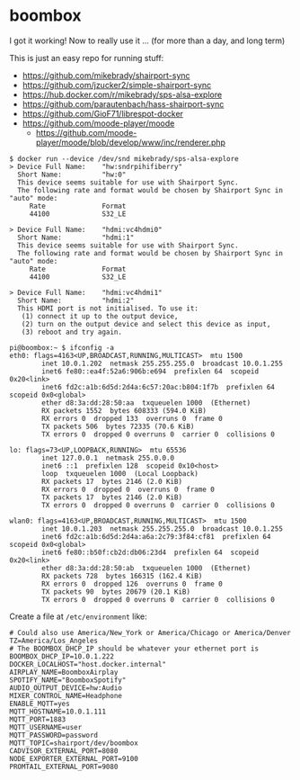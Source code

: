 # boombox

I got it working! Now to really use it ... (for more than a day, and long term)

This is just an easy repo for running stuff:

* https://github.com/mikebrady/shairport-sync
* https://github.com/jzucker2/simple-shairport-sync
* https://hub.docker.com/r/mikebrady/sps-alsa-explore
* https://github.com/parautenbach/hass-shairport-sync
* https://github.com/GioF71/librespot-docker
* https://github.com/moode-player/moode
  * https://github.com/moode-player/moode/blob/develop/www/inc/renderer.php

```
$ docker run --device /dev/snd mikebrady/sps-alsa-explore
> Device Full Name:    "hw:sndrpihifiberry"
  Short Name:          "hw:0"
  This device seems suitable for use with Shairport Sync.
  The following rate and format would be chosen by Shairport Sync in "auto" mode:
     Rate              Format
     44100             S32_LE

> Device Full Name:    "hdmi:vc4hdmi0"
  Short Name:          "hdmi:1"
  This device seems suitable for use with Shairport Sync.
  The following rate and format would be chosen by Shairport Sync in "auto" mode:
     Rate              Format
     44100             S32_LE

> Device Full Name:    "hdmi:vc4hdmi1"
  Short Name:          "hdmi:2"
  This HDMI port is not initialised. To use it:
   (1) connect it up to the output device,
   (2) turn on the output device and select this device as input,
   (3) reboot and try again.

```

```
pi@boombox:~ $ ifconfig -a
eth0: flags=4163<UP,BROADCAST,RUNNING,MULTICAST>  mtu 1500
        inet 10.0.1.202  netmask 255.255.255.0  broadcast 10.0.1.255
        inet6 fe80::ea4f:52a6:906b:e694  prefixlen 64  scopeid 0x20<link>
        inet6 fd2c:a1b:6d5d:2d4a:6c57:20ac:b804:1f7b  prefixlen 64  scopeid 0x0<global>
        ether d8:3a:dd:28:50:aa  txqueuelen 1000  (Ethernet)
        RX packets 1552  bytes 608333 (594.0 KiB)
        RX errors 0  dropped 133  overruns 0  frame 0
        TX packets 506  bytes 72335 (70.6 KiB)
        TX errors 0  dropped 0 overruns 0  carrier 0  collisions 0

lo: flags=73<UP,LOOPBACK,RUNNING>  mtu 65536
        inet 127.0.0.1  netmask 255.0.0.0
        inet6 ::1  prefixlen 128  scopeid 0x10<host>
        loop  txqueuelen 1000  (Local Loopback)
        RX packets 17  bytes 2146 (2.0 KiB)
        RX errors 0  dropped 0  overruns 0  frame 0
        TX packets 17  bytes 2146 (2.0 KiB)
        TX errors 0  dropped 0 overruns 0  carrier 0  collisions 0

wlan0: flags=4163<UP,BROADCAST,RUNNING,MULTICAST>  mtu 1500
        inet 10.0.1.203  netmask 255.255.255.0  broadcast 10.0.1.255
        inet6 fd2c:a1b:6d5d:2d4a:a6a:2c79:3f84:cf81  prefixlen 64  scopeid 0x0<global>
        inet6 fe80::b50f:cb2d:db06:23d4  prefixlen 64  scopeid 0x20<link>
        ether d8:3a:dd:28:50:ab  txqueuelen 1000  (Ethernet)
        RX packets 728  bytes 166315 (162.4 KiB)
        RX errors 0  dropped 126  overruns 0  frame 0
        TX packets 90  bytes 20679 (20.1 KiB)
        TX errors 0  dropped 0 overruns 0  carrier 0  collisions 0
```

Create a file at `/etc/environment` like:

```
# Could also use America/New_York or America/Chicago or America/Denver
TZ=America/Los_Angeles
# The BOOMBOX_DHCP_IP should be whatever your ethernet port is
BOOMBOX_DHCP_IP=10.0.1.222
DOCKER_LOCALHOST="host.docker.internal"
AIRPLAY_NAME=BoomboxAirplay
SPOTIFY_NAME="BoomboxSpotify"
AUDIO_OUTPUT_DEVICE=hw:Audio
MIXER_CONTROL_NAME=Headphone
ENABLE_MQTT=yes
MQTT_HOSTNAME=10.0.1.111
MQTT_PORT=1883
MQTT_USERNAME=user
MQTT_PASSWORD=password
MQTT_TOPIC=shairport/dev/boombox
CADVISOR_EXTERNAL_PORT=8080
NODE_EXPORTER_EXTERNAL_PORT=9100
PROMTAIL_EXTERNAL_PORT=9080
```
